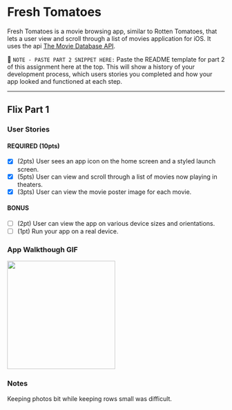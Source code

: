 # Fresh Tomatoes
Fresh Tomatoes is a movie browsing app, similar to Rotten Tomatoes, that lets a user view and scroll through a list of movies application for iOS. It uses the api [The Movie Database API](http://docs.themoviedb.apiary.io/#).

📝 `NOTE - PASTE PART 2 SNIPPET HERE:` Paste the README template for part 2 of this assignment here at the top. This will show a history of your development process, which users stories you completed and how your app looked and functioned at each step.

---

## Flix Part 1

### User Stories

#### REQUIRED (10pts)
- [x] (2pts) User sees an app icon on the home screen and a styled launch screen.
- [x] (5pts) User can view and scroll through a list of movies now playing in theaters.
- [x] (3pts) User can view the movie poster image for each movie.

#### BONUS
- [ ] (2pt) User can view the app on various device sizes and orientations.
- [ ] (1pt) Run your app on a real device.

### App Walkthough GIF

<img src="Yhttps://media.giphy.com/media/3HG6rEAtIXkplrFYQp/giphy.gif" width=250><br>

### Notes
Keeping photos bit while keeping rows small was difficult.
